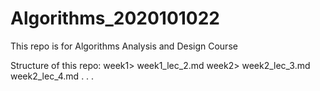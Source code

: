 # Algorithms_2020101022
This repo is for Algorithms Analysis and Design Course

Structure of this repo:
week1>
    week1_lec_2.md
week2>
    week2_lec_3.md
    week2_lec_4.md
.
.
.
